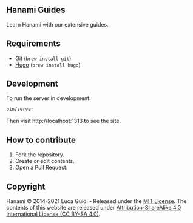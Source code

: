 ## Hanami Guides

Learn Hanami with our extensive guides.

## Requirements

  * [Git](https://git-scm.com/) (`brew install git`)
  * [Hugo](https://gohugo.io/) (`brew install hugo`)


## Development

To run the server in development:
```sh
bin/server
```

Then visit http://localhost:1313 to see the site.

## How to contribute

  1. Fork the repository.
  1. Create or edit contents.
  1. Open a Pull Request.

## Copyright

Hanami © 2014-2021 Luca Guidi - Released under the [MIT License](https://opensource.org/licenses/MIT).
The contents of this website are released under [Attribution-ShareAlike 4.0 International License (CC BY-SA 4.0)](https://creativecommons.org/licenses/by-sa/4.0/).
